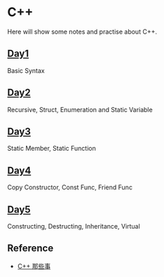 # C++

Here will show some notes and practise about C++.

## [Day1](./Day1)

Basic Syntax

## [Day2](./Day2)

Recursive, Struct, Enumeration and Static Variable

## [Day3](./Day3)

Static Member, Static Function

## [Day4](./Day4)

Copy Constructor, Const Func, Friend Func

## [Day5](./Day5/)

Constructing, Destructing, Inheritance, Virtual

## Reference

- [C++ 那些事](https://github.com/Light-City/CPlusPlusThings/tree/master)

